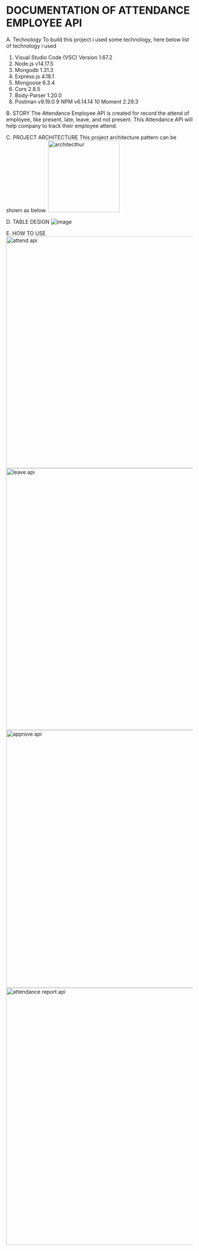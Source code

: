 # DOCUMENTATION OF ATTENDANCE EMPLOYEE API 

A.	Technology
To build this project i used some technology, here below list of technology i used
1.	Visual Studio Code (VSC)	Version 1.67.2
2.	Node.js	v14.17.5
3.	Mongodb	1.31.3 
4.	Express.js	4.18.1 
5.	Mongoose	6.3.4 
6.	Cors	2.8.5 
7.	Body-Parser	1.20.0 
8.	Postman	v9.19.0 
9 	NPM	v6.14.14
10	Moment	2.29.3

B. 	STORY
The Attendance Employee API is created for record the attend of employee, like present, late, leave, and not present. This Attendance API will help company to track their employee attend.

C.    PROJECT ARCHITECTURE
This project architecture pattern can be shown as below.
<img width="193" alt="architecthur" src="https://user-images.githubusercontent.com/88350337/170440887-0d902197-32ae-46ca-bd51-6f4458a56bcb.png">



 D. TABLE DESIGN
 ![image](https://user-images.githubusercontent.com/88350337/170316230-03be6c2e-16e1-4fa7-9d65-ea826b6d352c.png)
 
 
 
E. HOW TO USE
<img width="623" alt="attend api" src="https://user-images.githubusercontent.com/88350337/170317967-d0a803c8-4d21-476e-9949-5386c7cd2304.png">
<img width="704" alt="leave api" src="https://user-images.githubusercontent.com/88350337/170318061-9dbffdd5-91c9-499b-a348-624c361b99db.png">
<img width="693" alt="approve api" src="https://user-images.githubusercontent.com/88350337/170318090-88b0d6fc-94c9-41bd-9a64-a1d5a296ea14.png">
<img width="691" alt="attendance report api" src="https://user-images.githubusercontent.com/88350337/170318122-16e1903b-ec1f-4e0c-869d-983713527155.png">






















